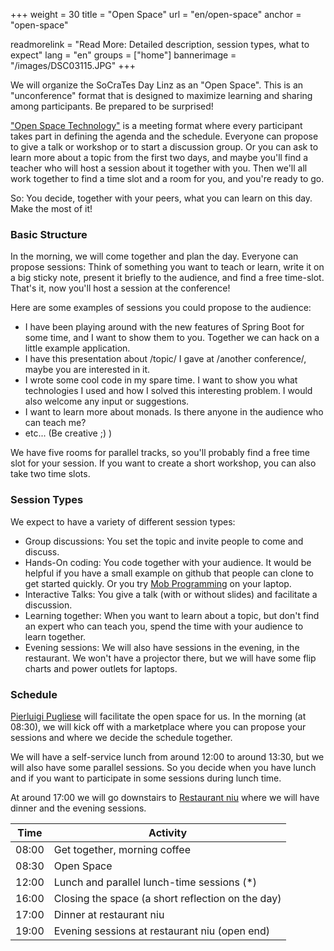 +++
weight = 30
title = "Open Space"
url = "en/open-space"
anchor = "open-space"

readmorelink = "Read More: Detailed description, session types, what to expect"
lang = "en"
groups = ["home"]
bannerimage = "/images/DSC03115.JPG"
+++

We will organize the SoCraTes Day Linz as an "Open Space". This is an "unconference" format that is designed to maximize learning and sharing among participants. Be prepared to be surprised!

<a href="https://en.wikipedia.org/wiki/Open_Space_Technology">"Open Space Technology"</a> is a meeting format where every participant takes part in defining the agenda and the schedule. Everyone can propose to give a talk or workshop or to start a discussion group. Or you can ask to learn more about a topic from the first two days, and maybe you'll find a teacher who will host a session about it together with you. Then we'll all work together to find a time slot and a room for you, and you're ready to go.

So: You decide, together with your peers, what you can learn on this day. Make the most of it!

<!--more-->

<h3>Basic Structure</h3>

In the morning, we will come together and plan the day. Everyone can propose sessions: Think of something you want to teach or learn, write it on a
big sticky note, present it briefly to the audience, and find a free time-slot. That's it, now you'll host a session at the conference!

Here are some examples of sessions you could propose to the audience:

* I have been playing around with the new features of Spring Boot for some time, and I want to show them to you. Together we can hack on a little example application.
* I have this presentation about /topic/ I gave at /another conference/, maybe you are interested in it.
* I wrote some cool code in my spare time. I want to show you what technologies I used and how I solved this interesting problem. I would also welcome any input or suggestions.
* I want to learn more about monads. Is there anyone in the audience who can teach me?
* etc... (Be creative ;) )

We have five rooms for parallel tracks, so you'll probably find a free time slot for your session. If you want to create a short workshop, you can also
take two time slots.

<h3>Session Types</h3>

We expect to have a variety of different session types:

* Group discussions: You set the topic and invite people to come and discuss.
* Hands-On coding: You code together with your audience. It would be helpful if you have a small example on github that people can clone to get started quickly. Or you try <a href="https://en.wikipedia.org/wiki/Mob_programming">Mob Programming</a> on your laptop.
* Interactive Talks: You give a talk (with or without slides) and facilitate a discussion.
* Learning together: When you want to learn about a topic, but don't find an expert who can teach you, spend the time with your audience to learn together.
* Evening sessions: We will also have sessions in the evening, in the restaurant. We won't have a projector there, but we will have some flip charts and power outlets for laptops.

<h3>Schedule</h3>

<a href="http://connexxo.com/">Pierluigi Pugliese</a> will facilitate the open space for us. In the morning (at 08:30), we will kick off with a marketplace
where you can propose your sessions and where we decide the schedule together.

We will have a self-service lunch from around 12:00 to around 13:30, but we will also have some parallel sessions. So you decide when you have lunch
and if you want to participate in some sessions during lunch time.

At around 17:00 we will go downstairs to <a href="http://www.niu.at/">Restaurant niu</a> where we will have dinner and the evening sessions.

| Time | Activity |
|-------|-----------|
| 08:00 | Get together, morning coffee |
| 08:30 | Open Space |
| 12:00 | Lunch and parallel lunch-time sessions (*) |
| 16:00 | Closing the space (a short reflection on the day) |
| 17:00 | Dinner at restaurant niu |
| 19:00 | Evening sessions at restaurant niu (open end) |
